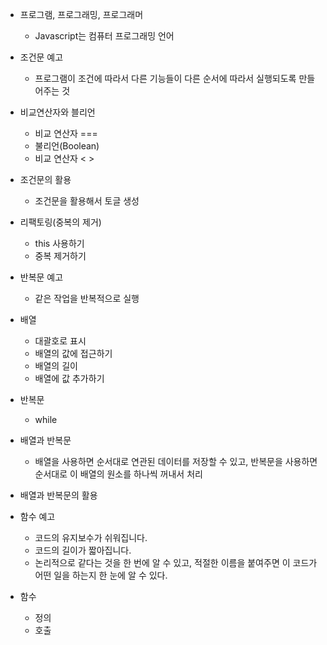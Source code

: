 * 프로그램, 프로그래밍, 프로그래머
    * Javascript는 컴퓨터 프로그래밍 언어

* 조건문 예고
    * 프로그램이 조건에 따라서 다른 기능들이 다른 순서에 따라서 실행되도록 만들어주는 것

* 비교연산자와 블리언
    * 비교 연산자 ===
    * 불리언(Boolean)
    * 비교 연산자 < >

* 조건문의 활용
    * 조건문을 활용해서 토글 생성

* 리팩토링(중복의 제거)
    * this 사용하기
    * 중복 제거하기

* 반복문 예고
    * 같은 작업을 반복적으로 실행

* 배열
    * 대괄호로 표시
    * 배열의 값에 접근하기
    * 배열의 길이
    * 배열에 값 추가하기

* 반복문
    * while

* 배열과 반복문
    * 배열을 사용하면 순서대로 연관된 데이터를 저장할 수 있고, 반복문을 사용하면 순서대로 이 배열의 원소를 하나씩 꺼내서 처리

* 배열과 반복문의 활용

* 함수 예고
    * 코드의 유지보수가 쉬워집니다.
    * 코드의 길이가 짧아집니다.
    * 논리적으로 같다는 것을 한 번에 알 수 있고, 적절한 이름을 붙여주면  이 코드가 어떤 일을 하는지 한 눈에 알 수 있다.

* 함수
    * 정의
    * 호출